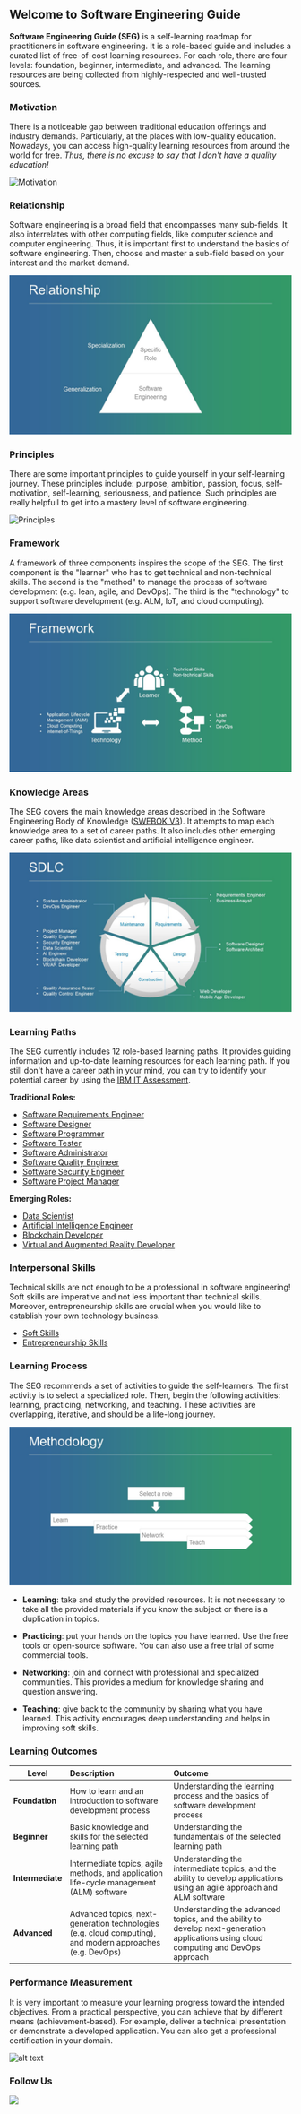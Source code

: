 ## Welcome to Software Engineering Guide

**Software Engineering Guide (SEG)** is a self-learning roadmap for practitioners in software engineering. It is a role-based guide and includes a curated list of free-of-cost learning resources. For each role, there are four levels: foundation, beginner, intermediate, and advanced. The learning resources are being collected from highly-respected and well-trusted sources.

### Motivation

There is a noticeable gap between traditional education offerings and industry demands. Particularly, at the places with low-quality education. Nowadays, you can access high-quality learning resources from around the world for free. *Thus, there is no excuse to say that I don't have a quality education!*

![](Slide2.JPG "Motivation")

### Relationship

Software engineering is a broad field that encompasses many sub-fields. It also interrelates with other computing fields, like computer science and computer engineering. Thus, it is important first to understand the basics of software engineering. Then, choose and master a sub-field based on your interest and the market demand.     

![](Slide4.JPG "Principles") 

### Principles

There are some important principles to guide yourself in your self-learning journey. These principles include: purpose, ambition, passion, focus, self-motivation, self-learning, seriousness, and patience. Such principles are really helpfull to get into a mastery level of software engineering.

![](Slide5.JPG "Principles") 

### Framework

A framework of three components inspires the scope of the SEG. The first component is the "learner" who has to get technical and non-technical skills. The second is the "method" to manage the process of software development (e.g. lean, agile, and DevOps). The third is the "technology" to support software development (e.g. ALM, IoT, and cloud computing).

![](Slide7.JPG "Framework") 

### Knowledge Areas

The SEG covers the main knowledge areas described in the Software Engineering Body of Knowledge ([SWEBOK V3](https://www.computer.org/web/swebok/v3)). It attempts to map each knowledge area to a set of career paths. It also includes other emerging career paths, like data scientist and artificial intelligence engineer.

![](Slide8.JPG "Knowledge Areas") 

### Learning Paths

The SEG currently includes 12 role-based learning paths. It provides guiding information and up-to-date learning resources for each learning path. If you still don't have a career path in your mind, you can try to identify your potential career by using the [IBM IT Assessment](https://www.coursera.org/learn/ibm-it-assessment).

**Traditional Roles:**

- [Software Requirements Engineer](swr.md)
- [Software Designer](swd.md)
- [Software Programmer](swc.md)
- [Software Tester](swt.md)
- [Software Administrator](swm.md)
- [Software Quality Engineer](swq.md)
- [Software Security Engineer](sws.md)
- [Software Project Manager](swem.md)

**Emerging Roles:**

- [Data Scientist](ds.md)
- [Artificial Intelligence Engineer](ai.md)
- [Blockchain Developer](bc.md)
- [Virtual and Augmented Reality Developer](var.md)

### Interpersonal Skills

Technical skills are not enough to be a professional in software engineering! Soft skills are imperative and not less important than technical skills. Moreover,  entrepreneurship skills are crucial when you would like to establish your own technology business.

- [Soft Skills](ss.md)
- [Entrepreneurship Skills](es.md)

### Learning Process

The SEG recommends a set of activities to guide the self-learners. The first activity is to select a specialized role. Then, begin the following activities: learning, practicing, networking, and teaching. These activities are overlapping, iterative, and should be a life-long journey.

![](Slide9.JPG "Methodology") 

- **Learning**: take and study the provided resources. It is not necessary to take all the provided materials if you know the subject or there is a duplication in topics.

- **Practicing**: put your hands on the topics you have learned. Use the free tools or open-source software. You can also use a free trial of some commercial tools.

- **Networking**: join and connect with professional and specialized communities. This provides a medium for knowledge sharing and question answering. 

- **Teaching**: give back to the community by sharing what you have learned. This activity encourages deep understanding and helps in improving soft skills.

### Learning Outcomes

| Level        | Description           | Outcome  |
| ------------- |:-------------| :-----|
| **Foundation**     | How to learn and an introduction to software development process | Understanding the learning process and the basics of software development process|
| **Beginner**     | Basic knowledge and skills for the selected learning path | Understanding the fundamentals of the selected learning path |
| **Intermediate** | Intermediate topics, agile methods, and application life-cycle management (ALM) software | Understanding the intermediate topics, and the ability to develop applications using an agile approach and ALM software |
| **Advanced** | Advanced topics, next-generation technologies (e.g. cloud computing), and modern approaches (e.g. DevOps)      |     Understanding the advanced topics, and the ability to develop next-generation applications using cloud computing and DevOps approach |

### Performance Measurement

It is very important to measure your learning progress toward the intended objectives. From a practical perspective, you can achieve that by different means  (achievement-based). For example, deliver a technical presentation or demonstrate a developed application. You can also get a professional certification in your domain.

![alt text](Slide12.JPG "Performance Measurement") 

### Follow Us

[![](twitter.png)](https://twitter.com/SWE_Guide)
